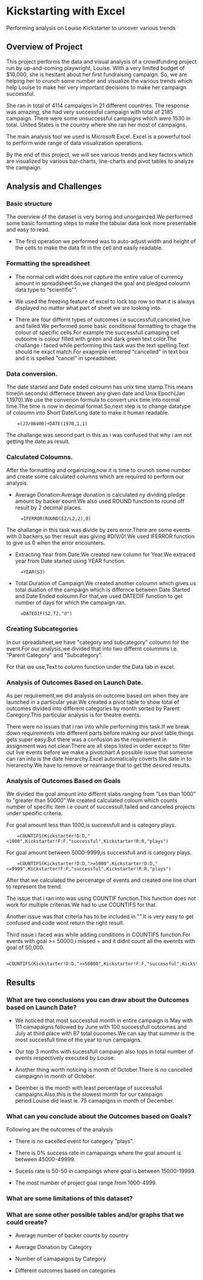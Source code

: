 # Kickstarting with Excel
Performing analysis on Louise Kickstarter to uncover various trends
## Overview of Project

This project performs the data and visual analysis of a crowdfunding project run by up-and-coming playwright, Louise. With a very limited budget of $10,000, she is hesitant about her first fundraising campaign. So, we are helping her to crunch some number and visualize the various trends which help Louise to make her very important decisions to make her campaign successful.

She ran in total of 4114 campaigns in 21 different countries. The response was amazing, she had very successful campaign with total of 2185 campaign. There were some unsuccessful campaigns which were 1530 in total. United States is the country where she ran her most of campaigns.

The main analysis tool we used is Microsoft Excel. Excel is a powerful tool to perform wide range of data visualization operations.

By the end of this project, we will see various trends and key factors which are visualized by various bar-charts, line-charts and pivot tables to analyze the campaign.

## Analysis and Challenges

### Basic structure 
The overview of the dataset is very boring and unorgainzed.We performed some basic formatting steps to make the tabular data look more presentable and easy to read.
- The first operation we performed was to auto-adjust width and height of the cells to make the data fit in the cell and easily readable.
            
### Formatting the spreadsheet 
- The normal cell widht does not capture the entire value of currency amount in spreadsheet.So,we changed the goal and pledged coloumn data type to "scientific"".

- We used the freezing feature of excel to lock top row so that it is always displayed no matter what part of sheet we sre looking into.

- There are four differnt types of outcomes i.e successfull,canceled,live and failed.We performed some basic conditional formatting to chage the colour of specific cells.For example the successfull camaping cell outcome is colour filled with green and dark green text color.The challange i faced while performing this task was the text spelling.Text should ne exact match.For exapmple i entered "cancelled" in text box and it is spelled "cancel" in spreadsheet.
    
### Data conversion.</br>

The date started and Date ended coloumn has unix time stamp.This means time(in seconds) differnece btween any given date and Unix Epoch(Jan 1,1970).We use the converion formula to convert unix time into normal time.The time is now in decimal format.So,next step is to change datatype of coloumn into Short Date/Long date to make it human readable.

        =(J3/86400)+DATE(1970,1,1)        

The challange was second part in this as i was confused that why i am not getting the date as result.
        
### Calculated Coloumns.

After the formatting and orgainizing,now it is time to crunch some number and create some calculated columns which are required to perform our analysis.

- Average Donation:Average donation is calculated ny dividing pledge amount by backer count.We also used ROUND function to round off result by 2 decimal places.

        =IFERROR(ROUND(E2/L2,2),0)
        
The challange in this task was divide by zero error.There are some events with 0 backers,so ther result was giving #DIV/0!.We used IFERROR function to give us 0 when the error encounters.
        
- Extracting Year from Date:We created new column for Year.We extraced year from Date started using YEAR function.

        =YEAR(S3)    
        
- Total Duration of Campaign:We created another coloumn which gives us total duation of the campaign which is differnce between Date Started and Date Ended coloumn.For that,we used DATEDIF function to get number of days for which the campaign ran.

        =DATEDIF(S2,T2,"d")        
        
### Creating Subcategories 

In our spreadsheet,we have "category and subcategory" coloumn for the event.For our analysis,we divided that into two differnt colummns i.e. "Parent Category" and "Subcategory".

For that we use,Text to column function under the Data tab in excel.
        
### Analysis of Outcomes Based on Launch Date.

As per requirement,we did analysis on outcome based om when they are launched in a particular year.We created a pivot table to show total of outcomes divided into different categories by month sorted by Parent Caregory.This particular analysis is for theatre events.

There were no issues that i ran into while performing this task.If we break down requirements into different parts before making our pivot table,things gets super easy.But there was a confusion as the requirement in assignment was not clear.There are all steps listed in order except to filter out live events before we make a pivotchart.A possible issue that someone can ran into is the date hierarchy.Excel automatically coverts the date in to hierarechy.We have to remove or rearrange that to get the desired results.
    
### Analysis of Outcomes Based on Goals

We divided the goal amount into differnt slabs ranging from "Les than 1000" to "greater than 50000".We created calculated coloum which counts number of specific item i.e count of successull,failed and canceled projects under specific criteria.

For goal amount less than 1000,is successfull and is category plays.

        =COUNTIFS(Kickstarter!D:D,"<1000",Kickstarter!F:F,"successful",Kickstarter!R:R,"plays")
        
For goal amount between 5000-9999,is successfull and is category plays.

        =COUNTIFS(Kickstarter!D:D,">=5000",Kickstarter!D:D,"<=9999",Kickstarter!F:F,"successful",Kickstarter!R:R,"plays")
        
After that we calculated the percenatge of events and created one line chart to represent the trend.
        

The issue that i ran into was using COUNTIF function.This function does not work for multiple criterias.We had to use COUNTIFS for that.

Another issue was that criteria has to be included in "".It is very easy to get confused and code wont return the right result.

Third issue i faced was while adding conditions in COUNTIFS function.For events with goal >= 50000,i missed = and it didnt count all the evennts with goal of 50,000.

        =COUNTIFS(Kickstarter!D:D,">=50000",Kickstarter!F:F,"successful",Kickstarter!R:R,"plays")
        
## Results

### What are two conclusions you can draw about the Outcomes based on Launch Date?

- We noticed that most successfull month in entire campaign is May with 111 camapaigns followed by June with 100 successfull outcomes and July at third place with 87 total oucomes.We can say that summer is the most succesfull time of the year to run campaigns.
    
- Our top 3 months with sucessfull campaign also tops in total number of events respectively executed by Louise.
    
- Another thing worth noticing is month of October.There is no cancelled campaignn in month of October.
    
- Deember is the month with least percentage of successfull campaigns.Also,this is the slowest month for our campaign period.Louise did least ie. 75 camapigns in month of December.

### What can you conclude about the Outcomes based on Goals?

Following are the outcomes of the analysis

- There is no cacelled event for category "plays".

- There is 0% success rate in camapaings where the goal amount is between 45000-49999.

- Sucess rate is 50-50 in campaings where goal is between 15000-19999.

- The most number of project goal range from 1000-4999.

### What are some limitations of this dataset?





### What are some other possible tables and/or graphs that we could create?


- Average number of backer counts by country


- Average Donation by Category


- Number of camapaigns by Category


- Different outcomes based on categories

